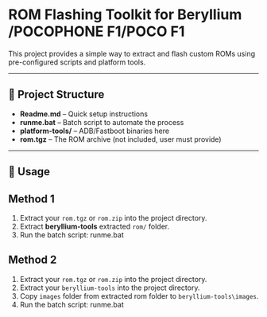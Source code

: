 # ROM Flashing Toolkit for Beryllium /POCOPHONE F1/POCO F1

This project provides a simple way to extract and flash custom ROMs using
pre-configured scripts and platform tools.

---

## 📂 Project Structure
- **Readme.md** – Quick setup instructions
- **runme.bat** – Batch script to automate the process
- **platform-tools/** – ADB/Fastboot binaries here
- **rom.tgz** – The ROM archive (not included, user must provide)

---

## 🚀 Usage

## Method 1
1. Extract your `rom.tgz` or `rom.zip` into the project directory.
2. Extract **beryllium-tools** extracted `rom/` folder.
3. Run the batch script:
   runme.bat

## Method 2
1. Extract your `rom.tgz` or `rom.zip` into the project directory.
2. Extract your `beryllium-tools` into the project directory.
3. Copy `images` folder from extracted rom folder to `beryllium-tools\images`.
4. Run the batch script:
   runme.bat
